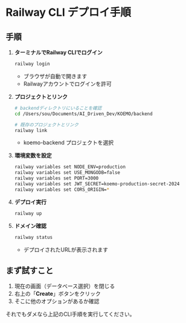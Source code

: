 # Railway CLI デプロイ手順

## 手順

1. **ターミナルでRailway CLIでログイン**
   ```bash
   railway login
   ```
   - ブラウザが自動で開きます
   - Railwayアカウントでログインを許可

2. **プロジェクトとリンク**
   ```bash
   # backendディレクトリにいることを確認
   cd /Users/sou/Documents/AI_Driven_Dev/KOEMO/backend
   
   # 既存のプロジェクトとリンク
   railway link
   ```
   - koemo-backend プロジェクトを選択

3. **環境変数を設定**
   ```bash
   railway variables set NODE_ENV=production
   railway variables set USE_MONGODB=false
   railway variables set PORT=3000
   railway variables set JWT_SECRET=koemo-production-secret-2024
   railway variables set CORS_ORIGIN=*
   ```

4. **デプロイ実行**
   ```bash
   railway up
   ```

5. **ドメイン確認**
   ```bash
   railway status
   ```
   - デプロイされたURLが表示されます

## まず試すこと

1. 現在の画面（データベース選択）を閉じる
2. 右上の「**Create**」ボタンをクリック
3. そこに他のオプションがあるか確認

それでもダメなら上記のCLI手順を実行してください。